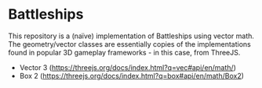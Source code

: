 # Battleships

This repository is a (naïve) implementation of Battleships using vector math. The geometry/vector classes are essentially copies of the implementations found in popular 3D gameplay frameworks - in this case, from ThreeJS.

- Vector 3 (https://threejs.org/docs/index.html?q=vec#api/en/math/)
- Box 2 (https://threejs.org/docs/index.html?q=box#api/en/math/Box2)